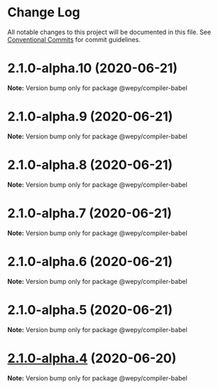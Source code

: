 # Change Log

All notable changes to this project will be documented in this file.
See [Conventional Commits](https://conventionalcommits.org) for commit guidelines.

# 2.1.0-alpha.10 (2020-06-21)

**Note:** Version bump only for package @wepy/compiler-babel





# 2.1.0-alpha.9 (2020-06-21)

**Note:** Version bump only for package @wepy/compiler-babel





# 2.1.0-alpha.8 (2020-06-21)

**Note:** Version bump only for package @wepy/compiler-babel





# 2.1.0-alpha.7 (2020-06-21)

**Note:** Version bump only for package @wepy/compiler-babel





# 2.1.0-alpha.6 (2020-06-21)

**Note:** Version bump only for package @wepy/compiler-babel





# 2.1.0-alpha.5 (2020-06-21)

**Note:** Version bump only for package @wepy/compiler-babel





# [2.1.0-alpha.4](https://github.com/Tencent/wepy/compare/v2.1.0-alpha.2...v2.1.0-alpha.4) (2020-06-20)

**Note:** Version bump only for package @wepy/compiler-babel

